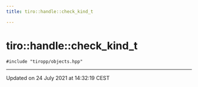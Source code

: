 ```yaml
---
title: tiro::handle::check_kind_t

---
```


# tiro::handle::check_kind_t






`#include "tiropp/objects.hpp"`

-------------------------------

Updated on 24 July 2021 at 14:32:19 CEST